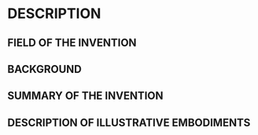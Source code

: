 # DESCRIPTION

## FIELD OF THE INVENTION

## BACKGROUND

## SUMMARY OF THE INVENTION

## DESCRIPTION OF ILLUSTRATIVE EMBODIMENTS

